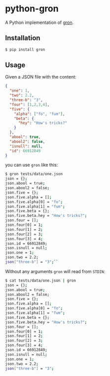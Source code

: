 # python-gron

A Python implementation of [gron](https://github.com/tomnomnom/gron).

## Installation

```bash
$ pip install gron
```


## Usage

Given a JSON file with the content:

```json
{
  "one": 1,
  "two": 2.2,
  "three-b": "3",
  "four": [1,2,3,4],
  "five": {
    "alpha": ["fo", "fum"],
    "beta": {
      "hey": "How's tricks?"
    }
  },
  "abool": true,
  "abool2": false,
  "isnull": null,
  "id": 66912849
}
```

you can use `gron` like this:

```bash
$ gron tests/data/one.json
json = {};
json.abool = true;
json.abool2 = false;
json.five = {};
json.five.alpha = [];
json.five.alpha[0] = "fo";
json.five.alpha[1] = "fum";
json.five.beta = {};
json.five.beta.hey = "How's tricks?";
json.four = [];
json.four[0] = 1;
json.four[1] = 2;
json.four[2] = 3;
json.four[3] = 4;
json.id = 66912849;
json.isnull = null;
json.one = 1;
json.two = 2.2;
json["three-b"] = "3";``
```

Without any arguments `gron` will read from `STDIN`:

```bash
$ cat tests/data/one.json | gron
json = {};
json.abool = true;
json.abool2 = false;
json.five = {};
json.five.alpha = [];
json.five.alpha[0] = "fo";
json.five.alpha[1] = "fum";
json.five.beta = {};
json.five.beta.hey = "How's tricks?";
json.four = [];
json.four[0] = 1;
json.four[1] = 2;
json.four[2] = 3;
json.four[3] = 4;
json.id = 66912849;
json.isnull = null;
json.one = 1;
json.two = 2.2;
json["three-b"] = "3";
```
